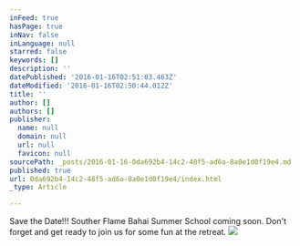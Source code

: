 ```yaml
---
inFeed: true
hasPage: true
inNav: false
inLanguage: null
starred: false
keywords: []
description: ''
datePublished: '2016-01-16T02:51:03.463Z'
dateModified: '2016-01-16T02:50:44.012Z'
title: ''
author: []
authors: []
publisher:
  name: null
  domain: null
  url: null
  favicon: null
sourcePath: _posts/2016-01-16-0da692b4-14c2-48f5-ad6a-8a0e1d0f19e4.md
published: true
url: 0da692b4-14c2-48f5-ad6a-8a0e1d0f19e4/index.html
_type: Article

---
```

Save the Date!!! Souther Flame Bahai Summer School coming soon. Don't forget and get ready to join us for some fun at the retreat.
![](https://the-grid-user-content.s3-us-west-2.amazonaws.com/f0c4adb8-6624-4dcd-92f9-67aae7b5fcba.png)